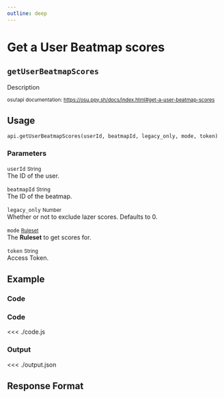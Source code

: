 ```yaml
---
outline: deep
---
```


# Get a User Beatmap scores <Badge type="info" text="GET"/>

## `getUserBeatmapScores`

Description

<small>osu!api documentation: https://osu.ppy.sh/docs/index.html#get-a-user-beatmap-scores</small>

## Usage

`api.getUserBeatmapScores(userId, beatmapId, legacy_only, mode, token)`

### Parameters

`userId` <small>String</small><br>
The ID of the user.

`beatmapId` <small>String</small><br>
The ID of the beatmap.

`legacy_only` <small>Number</small> <Badge type="tip" text="optional" /><br>
Whether or not to exclude lazer scores. Defaults to 0.

`mode` <small>[Ruleset](../../types/ruleset)</small> <Badge type="tip" text="optional" /><br>
The **Ruleset** to get scores for.

`token` <small>String</small><br>
Access Token.

## Example

### Code

### Code
<<< ./code.js

### Output
<<< ./output.json

## Response Format

<!--@include: ./response.md-->